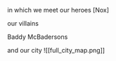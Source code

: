 in which we meet our heroes
[Nox]

our villains

Baddy McBadersons

and our city
![[full_city_map.png]]
